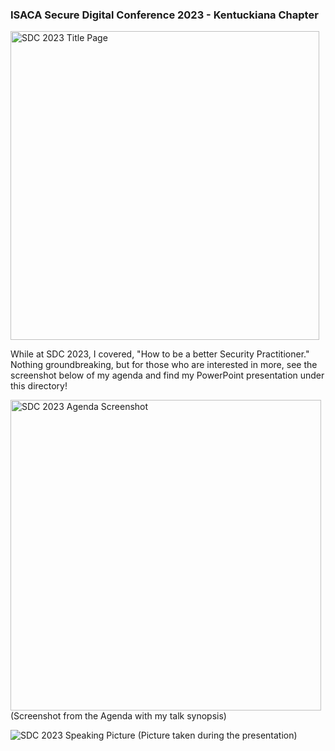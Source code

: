### ISACA Secure Digital Conference 2023 - Kentuckiana Chapter
<img width="494" alt="SDC 2023 Title Page" src="https://github.com/Seger-Steele/Speaking-Engagements/assets/154108600/71c72c16-deed-48ca-8f1b-f419c1bf6308">  

While at SDC 2023, I covered, "How to be a better Security Practitioner."  Nothing groundbreaking, but for those who are interested in more, see the screenshot below of my agenda and find my PowerPoint presentation under this directory!  

<img width="497" alt="SDC 2023 Agenda Screenshot" src="https://github.com/Seger-Steele/Speaking-Engagements/assets/154108600/34962b74-0764-43fb-b2ca-ebb2f723dd5f">  
(Screenshot from the Agenda with my talk synopsis)

![SDC 2023 Speaking Picture](https://github.com/Seger-Steele/Speaking-Engagements/assets/154108600/8e61f147-9198-4974-a318-f0770f5ca12a)
(Picture taken during the presentation)
